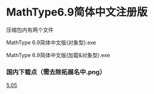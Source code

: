 # MathType6.9简体中文注册版

压缩包内有两个文件

MathType 6.9简体中文版(对象型).exe

MathType 6.9简体中文版(加载&对象型).exe

### 国内下载点（需去除拓展名中.png）
<a href="http://download.cloud.189.cn/v5/downloadFile.action?downloadRequest=1_908F35B2408DBBCB987FA48172502A38E430F6B78116534F3931FF9302BA3E0F5FC68659FD12C45190CCF20D859D5D2CA7CBD2255BDA8B342CF3B13ACE695A2DE9547DA698BB4875F4CF96F157506EF592801339">5.05</a>
